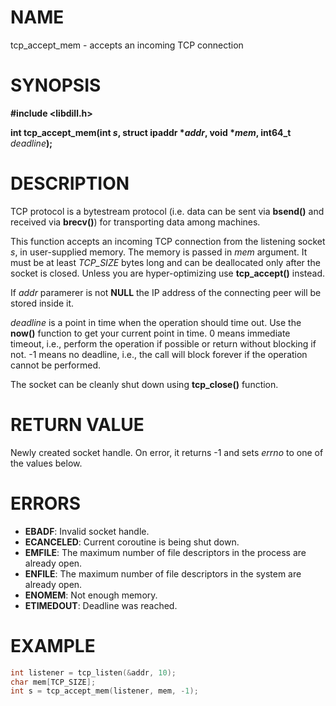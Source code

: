 # NAME

tcp_accept_mem - accepts an incoming TCP connection

# SYNOPSIS


**#include &lt;libdill.h>**

**int tcp_accept_mem(int **_s_**, struct ipaddr **\*_addr_**, void **\*_mem_**, int64_t** _deadline_**);**

# DESCRIPTION

TCP protocol is a bytestream protocol (i.e. data can be sent via **bsend()** and received via **brecv()**) for transporting data among machines.

This function accepts an incoming TCP connection from the listening socket _s_, in user-supplied memory. The memory is passed in _mem_ argument. It must be at least _TCP\_SIZE_ bytes long and can be deallocated only after the socket is closed. Unless you are hyper-optimizing use **tcp_accept()** instead.

If _addr_ paramerer is not **NULL** the IP address of the connecting peer will be stored inside it.

_deadline_ is a point in time when the operation should time out. Use the **now()** function to get your current point in time. 0 means immediate timeout, i.e., perform the operation if possible or return without blocking if not. -1 means no deadline, i.e., the call will block forever if the operation cannot be performed.

The socket can be cleanly shut down using **tcp_close()** function.

# RETURN VALUE

Newly created socket handle. On error, it returns -1 and sets _errno_ to one of the values below.

# ERRORS

* **EBADF**: Invalid socket handle.
* **ECANCELED**: Current coroutine is being shut down.
* **EMFILE**: The maximum number of file descriptors in the process are already open.
* **ENFILE**: The maximum number of file descriptors in the system are already open.
* **ENOMEM**: Not enough memory.
* **ETIMEDOUT**: Deadline was reached.

# EXAMPLE

```c
int listener = tcp_listen(&addr, 10);
char mem[TCP_SIZE];
int s = tcp_accept_mem(listener, mem, -1);
```
